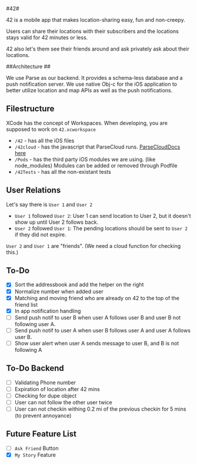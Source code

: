 #42#

42 is a mobile app that makes location-sharing easy, fun and non-creepy.

Users can share their locations with their subscribers and the locations stays valid for 42 minutes or less.

42 also let's them see their friends around and ask privately ask about their locations.


##Architecture ##

We use Parse as our backend. It provides a schema-less database and a push notification server. We use native Obj-c for the iOS application to better utilize location and map APIs as well as the push notifications.


## Filestructure ##

XCode has the concept of Workspaces. When developing, you are supposed to work on `42.xcworkspace`

* `/42` - has all the iOS files
* `/42cloud` - has the javascript that ParseCloud runs. [ParseCloudDocs here](https://parse.com/docs/cloud_code_guide)
* `/Pods` - has the third party iOS modules we are using. (like node\_modules) Modules can be added or removed through Podfile
* `/42Tests` - has all the non-existant tests


## User Relations ##

Let's say there is `User 1` and `User 2`

- `User 1` followed `User 2`:  User 1 can send location to User 2, but it doesn't show up until User 2 follows back.
- `User 2` followed `User 1`: The pending locations should be sent to `User 2` if they did not expire.

`User 2` and `User 1` are "friends". (We need a cloud function for checking this.)

## To-Do ##
- [X] Sort the addressbook and add the helper on the right
- [X] Normalize number when added user
- [X] Matching and moving friend who are already on 42 to the top of the friend list
- [X] In app notification handling
- [ ] Send push notif to user B when user A follows user B and user B not following user A.
- [ ] Send push notif to user A when user B follows user A and user A follows user B.
- [ ] Show user alert when user A sends message to user B, and B is not following A

## To-Do Backend ##
- [ ] Validating Phone number
- [ ] Expiration of location after 42 mins
- [ ] Checking for dupe object
- [ ] User can not follow the other user twice
- [ ] User can not checkin withing 0.2 mi of the previous checkin for 5 mins (to prevent annoyance) 

## Future Feature List ##
- [ ] `Ask Friend` Button
- [X] `My Story` Feature
